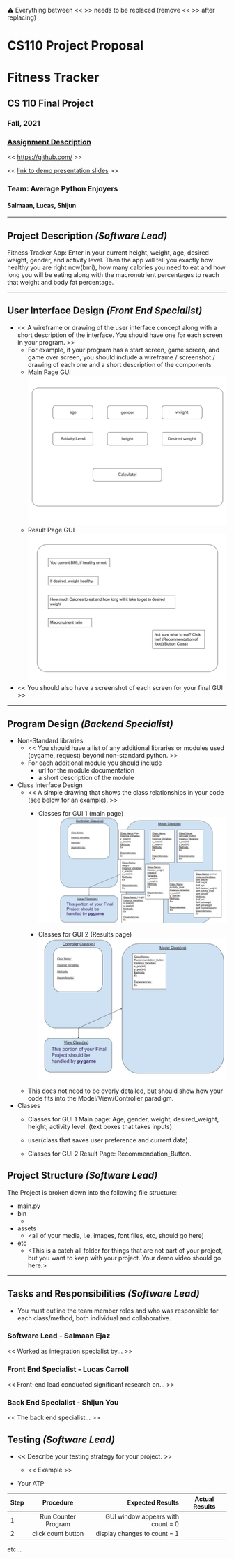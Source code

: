 :warning: Everything between << >> needs to be replaced (remove << >> after replacing)
# CS110 Project Proposal
# Fitness Tracker
## CS 110 Final Project
### Fall, 2021
### [Assignment Description](https://docs.google.com/document/d/1H4R6yLL7som1lglyXWZ04RvTp_RvRFCCBn6sqv-82ps/edit#)

<< [https://github.com/<repo>](#) >>

<< [link to demo presentation slides](#) >>

### Team: Average Python Enjoyers
#### Salmaan, Lucas, Shijun

***

## Project Description *(Software Lead)*
Fitness Tracker App: Enter in your current height, weight, age, desired weight, gender, and activity level. Then the app
will tell you exactly how healthy you are right now(bmi), how many calories you need to eat and how long you will be 
eating along with the macronutrient percentages to reach that weight and body fat percentage. 

***    

## User Interface Design *(Front End Specialist)*
* << A wireframe or drawing of the user interface concept along with a short description of the interface. You should have one for each screen in your program. >>
    * For example, if your program has a start screen, game screen, and game over screen, you should include a wireframe / screenshot / drawing of each one and a short description of the components
    * Main Page GUI
      ![GUI_Design](assets/mainpage_GUI.jpg)
    * Result Page GUI
      ![GUI_Design](assets/resultpage_GUI.jpg)
* << You should also have a screenshot of each screen for your final GUI >>

***        

## Program Design *(Backend Specialist)*
* Non-Standard libraries
    * << You should have a list of any additional libraries or modules used (pygame, request) beyond non-standard python. >>
    * For each additional module you should include
        * url for the module documentation
        * a short description of the module
* Class Interface Design
    * << A simple drawing that shows the class relationships in your code (see below for an example). >>
        * Classes for GUI 1 (main page)
          ![class diagram](assets/mainpage_Classes.jpg)
    
        * Classes for GUI 2 (Results page)
          ![class diagram](assets/resultpage_Classes.jpg)
    * This does not need to be overly detailed, but should show how your code fits into the Model/View/Controller paradigm.
* Classes
    * Classes for GUI 1 Main page: Age, gender, weight, desired_weight, height, activity level. (text boxes that takes inputs)
    * user(class that saves user preference and current data)

    * Classes for GUI 2 Result Page: Recommendation_Button.

## Project Structure *(Software Lead)*

The Project is broken down into the following file structure:
* main.py
* bin
    * <all of your python files should go here>
* assets
    * <all of your media, i.e. images, font files, etc, should go here)
* etc
    * <This is a catch all folder for things that are not part of your project, but you want to keep with your project. Your demo video should go here.>

***

## Tasks and Responsibilities *(Software Lead)*
* You must outline the team member roles and who was responsible for each class/method, both individual and collaborative.

### Software Lead - Salmaan Ejaz

<< Worked as integration specialist by... >>

### Front End Specialist - Lucas Carroll

<< Front-end lead conducted significant research on... >>

### Back End Specialist - Shijun You

<< The back end specialist... >>

## Testing *(Software Lead)*
* << Describe your testing strategy for your project. >>
    * << Example >>

* Your ATP

| Step                  | Procedure     | Expected Results  | Actual Results |
| ----------------------|:-------------:| -----------------:| -------------- |
|  1  | Run Counter Program  | GUI window appears with count = 0  |          |
|  2  | click count button  | display changes to count = 1 |                 |
etc...
